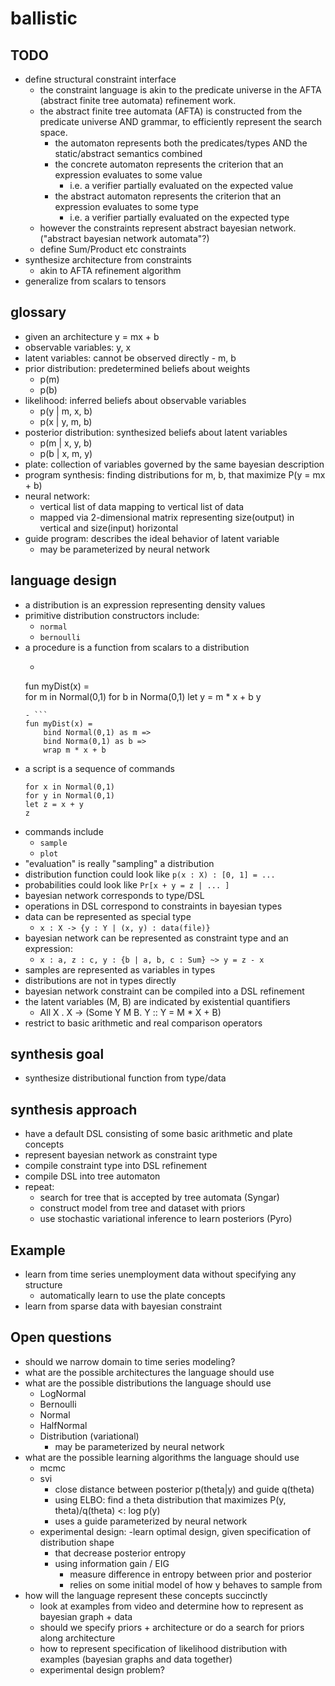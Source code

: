 # ballistic

## TODO 
- define structural constraint interface 
    - the constraint language is akin to the predicate universe in the AFTA (abstract finite tree automata) refinement work.
    - the abstract finite tree automata (AFTA) is constructed from the predicate universe AND grammar, to efficiently represent the search space. 
        - the automaton represents both the predicates/types AND the static/abstract semantics combined
        - the concrete automaton represents the criterion that an expression evaluates to some value   
            - i.e. a verifier partially evaluated on the expected value
        - the abstract automaton represents the criterion that an expression evaluates to some type 
            - i.e. a verifier partially evaluated on the expected type 
    - however the constraints represent abstract bayesian network. ("abstract bayesian network automata"?)
    - define Sum/Product etc constraints
- synthesize architecture from constraints 
    - akin to AFTA refinement algorithm 
- generalize from scalars to tensors

## glossary 
- given an architecture y = mx + b 
- observable variables: y, x
- latent variables: cannot be observed directly - m, b
- prior distribution: predetermined beliefs about weights  
    - p(m) 
    - p(b)
- likelihood: inferred beliefs about observable variables 
    - p(y | m, x, b)  
    - p(x | y, m, b)  
- posterior distribution: synthesized beliefs about latent variables
    - p(m | x, y, b)
    - p(b | x, m, y)
- plate: collection of variables governed by the same bayesian description 
- program synthesis: finding distributions for m, b, that maximize P(y = mx + b) 
- neural network:
    - vertical list of data mapping to vertical list of data 
    - mapped via 2-dimensional matrix representing size(output) in vertical and size(input) horizontal 
- guide program: describes the ideal behavior of latent variable
    - may be parameterized by neural network

## language design
- a distribution is an expression representing density values
- primitive distribution constructors include: 
    - `normal`
    - `bernoulli`
- a procedure is a function from scalars to a distribution 
    - ```
    fun myDist(x) =  
        for m in Normal(0,1)
        for b in Norma(0,1)
        let y = m * x + b
        y
    ```
    - ```
    fun myDist(x) =  
        bind Normal(0,1) as m =>
        bind Norma(0,1) as b =>
        wrap m * x + b
    ```
- a script is a sequence of commands 
    ```
    for x in Normal(0,1) 
    for y in Normal(0,1) 
    let z = x + y 
    z
    ```
- commands include
    - `sample`
    - `plot`
- "evaluation" is really "sampling" a distribution
- distribution function could look like `p(x : X) : [0, 1] = ...`
- probabilities could look like `Pr[x + y = z | ... ]`
- bayesian network corresponds to type/DSL
- operations in DSL correspond to constraints in bayesian types  
- data can be represented as special type
    - `x : X -> {y : Y | (x, y) : data(file)}` 
- bayesian network can be represented as constraint type and an expression: 
    - `x : a, z : c, y : {b | a, b, c : Sum} ~> y = z - x`
- samples are represented as variables in types 
- distributions are not in types directly
- bayesian network constraint can be compiled into a DSL refinement
- the latent variables (M, B) are indicated by existential quantifiers
    - All X . X -> (Some Y M B. Y :: Y = M * X + B)   
- restrict to basic arithmetic and real comparison operators

## synthesis goal 
- synthesize distributional function from type/data
## synthesis approach 
- have a default DSL consisting of some basic arithmetic and plate concepts
- represent bayesian network as constraint type
- compile constraint type into DSL refinement
- compile DSL into tree automaton
- repeat:
    - search for tree that is accepted by tree automata (Syngar) 
    - construct model from tree and dataset with priors 
    - use stochastic variational inference to learn posteriors (Pyro)

## Example
- learn from time series unemployment data without specifying any structure
    - automatically learn to use the plate concepts
- learn from sparse data with bayesian constraint 
    

## Open questions 
- should we narrow domain to time series modeling?
- what are the possible architectures the language should use 
- what are the possible distributions the language should use 
    - LogNormal
    - Bernoulli
    - Normal
    - HalfNormal
    - Distribution (variational)
        - may be parameterized by neural network
- what are the possible learning algorithms the language should use 
    - mcmc
    - svi
        - close distance between posterior p(theta|y) and guide q(theta)
        - using ELBO: find a theta distribution that maximizes P(y, theta)/q(theta) <: log p(y)
        - uses a guide parameterized by neural network 
    - experimental design:
        -learn optimal design, given specification of distribution shape
        - that decrease posterior entropy
        - using information gain / EIG
            - measure difference in entropy between prior and posterior
            - relies on some initial model of how y behaves to sample from
- how will the language represent these concepts succinctly
    - look at examples from video and determine how to represent as bayesian graph + data
    - should we specify priors + architecture or do a search for priors along architecture 
    - how to represent specification of likelihood distribution with examples (bayesian graphs and data together)
    - experimental design problem?
